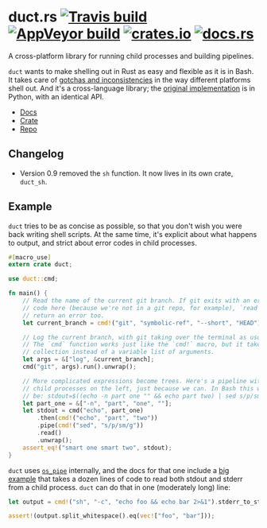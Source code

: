 # duct.rs [![Travis build](https://travis-ci.org/oconnor663/duct.rs.svg?branch=master)](https://travis-ci.org/oconnor663/duct.rs) [![AppVeyor build](https://ci.appveyor.com/api/projects/status/0ecgamtb43j8o8ig/branch/master?svg=true)](https://ci.appveyor.com/project/oconnor663/duct-rs/branch/master) [![crates.io](https://img.shields.io/crates/v/duct.svg)](https://crates.io/crates/duct) [![docs.rs](https://docs.rs/duct/badge.svg)](https://docs.rs/duct)

A cross-platform library for running child processes and building
pipelines.

`duct` wants to make shelling out in Rust as easy and flexible as it is in
Bash. It takes care of [gotchas and
inconsistencies](https://github.com/oconnor663/duct.py/blob/master/spec.md)
in the way different platforms shell out. And it's a cross-language library;
the [original implementation](https://github.com/oconnor663/duct.py) is in
Python, with an identical API.

- [Docs](https://docs.rs/duct)
- [Crate](https://crates.io/crates/duct)
- [Repo](https://github.com/oconnor663/duct.rs)

## Changelog

- Version 0.9 removed the `sh` function. It now lives in its own crate,
`duct_sh`.

## Example

`duct` tries to be as concise as possible, so that you don't wish you were
back writing shell scripts. At the same time, it's explicit about what
happens to output, and strict about error codes in child processes.

```rust
#[macro_use]
extern crate duct;

use duct::cmd;

fn main() {
    // Read the name of the current git branch. If git exits with an error
    // code here (because we're not in a git repo, for example), `read` will
    // return an error too.
    let current_branch = cmd!("git", "symbolic-ref", "--short", "HEAD").read().unwrap();

    // Log the current branch, with git taking over the terminal as usual.
    // The `cmd` function works just like the `cmd!` macro, but it takes a
    // collection instead of a variable list of arguments.
    let args = &["log", &current_branch];
    cmd("git", args).run().unwrap();

    // More complicated expressions become trees. Here's a pipeline with two
    // child processes on the left, just because we can. In Bash this would
    // be: stdout=$((echo -n part one "" && echo part two) | sed s/p/sm/g)
    let part_one = &["-n", "part", "one", ""];
    let stdout = cmd("echo", part_one)
        .then(cmd!("echo", "part", "two"))
        .pipe(cmd!("sed", "s/p/sm/g"))
        .read()
        .unwrap();
    assert_eq!("smart one smart two", stdout);
}
```

`duct` uses [`os_pipe`](https://github.com/oconnor663/os_pipe.rs)
internally, and the docs for that one include a [big
example](https://docs.rs/os_pipe#example) that takes a dozen lines of code
to read both stdout and stderr from a child process. `duct` can do that in
one (moderately long) line:

```rust
let output = cmd!("sh", "-c", "echo foo && echo bar 2>&1").stderr_to_stdout().read().unwrap();

assert!(output.split_whitespace().eq(vec!["foo", "bar"]));
```

